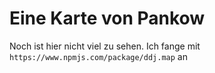 # Eine Karte von Pankow

Noch ist hier nicht viel zu sehen. Ich fange mit ```https://www.npmjs.com/package/ddj.map``` an
